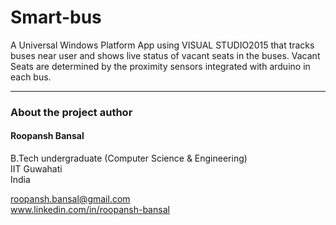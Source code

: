 # Smart-bus
A Universal Windows Platform App using VISUAL STUDIO2015 that tracks buses near user and shows live status of vacant seats in the buses. Vacant Seats are determined by the proximity sensors integrated with arduino in each bus.


____________________

### About the project author
#### Roopansh Bansal
B.Tech undergraduate (Computer Science & Engineering)  
IIT Guwahati  
India  

roopansh.bansal@gmail.com  
www.linkedin.com/in/roopansh-bansal

